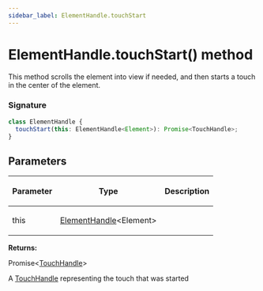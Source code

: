 ```yaml
---
sidebar_label: ElementHandle.touchStart
---
```


# ElementHandle.touchStart() method

This method scrolls the element into view if needed, and then starts a touch in the center of the element.

### Signature

```typescript
class ElementHandle {
  touchStart(this: ElementHandle<Element>): Promise<TouchHandle>;
}
```

## Parameters

<table><thead><tr><th>

Parameter

</th><th>

Type

</th><th>

Description

</th></tr></thead>
<tbody><tr><td>

this

</td><td>

[ElementHandle](./puppeteer.elementhandle.md)&lt;Element&gt;

</td><td>

</td></tr>
</tbody></table>

**Returns:**

Promise&lt;[TouchHandle](./puppeteer.touchhandle.md)&gt;

A [TouchHandle](./puppeteer.touchhandle.md) representing the touch that was started

